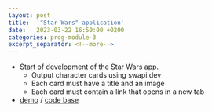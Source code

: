```yaml
---
layout: post
title:  '"Star Wars" application'
date:   2023-03-22 16:50:00 +0200
categories: prog-module-3
excerpt_separator: <!--more-->
---
```

- Start of development of the Star Wars app.
  - Output character cards using swapi.dev
  - Each card must have a title and an image
  - Each card must contain a link that opens in a new tab
- [demo](https://bulhakovolexii.github.io/prog-academy-homeworks/hw24/build/) / [code base](https://github.com/bulhakovolexii/prog-academy-homeworks/tree/main/hw24/)
<!--more-->

